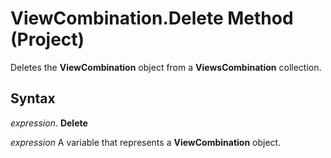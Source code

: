 
# ViewCombination.Delete Method (Project)

Deletes the  **ViewCombination** object from a **ViewsCombination** collection.


## Syntax

 _expression_. **Delete**

 _expression_ A variable that represents a **ViewCombination** object.

